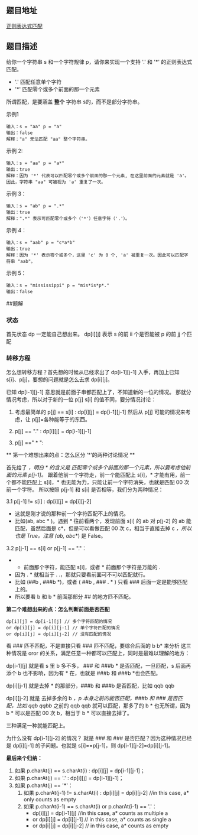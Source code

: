 ## 题目地址
[正则表达式匹配](https://leetcode-cn.com/problems/regular-expression-matching/)

## 题目描述

给你一个字符串 s 和一个字符规律 p，请你来实现一个支持 '.' 和 '*' 的正则表达式匹配。

* '.' 匹配任意单个字符
* '*' 匹配零个或多个前面的那一个元素

所谓匹配，是要涵盖 **整个** 字符串 s的，而不是部分字符串。

示例1
```text
输入：s = "aa" p = "a"
输出：false
解释："a" 无法匹配 "aa" 整个字符串。
```

示例 2:
```text
输入：s = "aa" p = "a*"
输出：true
解释：因为 '*' 代表可以匹配零个或多个前面的那一个元素, 在这里前面的元素就是 'a'。因此，字符串 "aa" 可被视为 'a' 重复了一次。

```

示例 3：
```text
输入：s = "ab" p = ".*"
输出：true
解释：".*" 表示可匹配零个或多个（'*'）任意字符（'.'）。
```

示例 4：
```text
输入：s = "aab" p = "c*a*b"
输出：true
解释：因为 '*' 表示零个或多个，这里 'c' 为 0 个, 'a' 被重复一次。因此可以匹配字符串 "aab"。

```

示例 5：
```text
输入：s = "mississippi" p = "mis*is*p*."
输出：false
```

##题解

### 状态
首先状态 dp 一定能自己想出来。
dp[i][j] 表示 s 的前 ii 个是否能被 p 的前 jj 个匹配

### 转移方程
怎么想转移方程？首先想的时候从已经求出了 dp[i-1][j-1] 入手，再加上已知 s[i]、p[j]，要想的问题就是怎么去求 dp[i][j]。

已知 dp[i-1][j-1] 意思就是前面子串都匹配上了，不知道新的一位的情况。
那就分情况考虑，所以对于新的一位 p[j] s[i] 的值不同，要分情况讨论：

1. 考虑最简单的 p[j] == s[i] : dp[i][j] = dp[i-1][j-1]
然后从 p[j] 可能的情况来考虑，让 p[j]=各种能等于的东西。

2. p[j] == "." : dp[i][j] = dp[i-1][j-1]

3. p[j] ==" * ":

** 第一个难想出来的点：怎么区分 ‘*’的两种讨论情况 **

首先给了 *，明白 * 的含义是 匹配零个或多个前面的那一个元素，所以要考虑他前面的元素 p[j-1]。* 跟着他前一个字符走，前一个能匹配上 s[i]，* 才能有用，前一个都不能匹配上 s[i]，* 也无能为力，只能让前一个字符消失，也就是匹配 00 次前一个字符。
所以按照 p[j-1] 和 s[i] 是否相等，我们分为两种情况：


3.1 p[j-1] != s[i] : dp[i][j] = dp[i][j-2]

* 这就是刚才说的那种前一个字符匹配不上的情况。
* 比如(ab, abc * )。遇到 * 往前看两个，发现前面 s[i] 的 ab 对 p[j-2] 的 ab 能匹配，虽然后面是 c*，但是可以看做匹配 00 次 c，相当于直接去掉 c *，所以也是 True。注意 (ab, abc**) 是 False。


3.2 p[j-1] == s[i] or p[j-1] == "."：
*  * 前面那个字符，能匹配 s[i]，或者 * 前面那个字符是万能的 .
* 因为 . * 就相当于 . .，那就只要看前面可不可以匹配就行。
* 比如 (##b , ###b *)，或者 ( ##b , ### . * ) 只看 ### 后面一定是能够匹配上的。
* 所以要看 b 和 b * 前面那部分 ## 的地方匹不匹配。

**第二个难想出来的点：怎么判断前面是否匹配**

```text
dp[i][j] = dp[i-1][j] // 多个字符匹配的情况	
or dp[i][j] = dp[i][j-1] // 单个字符匹配的情况
or dp[i][j] = dp[i][j-2] // 没有匹配的情况	
```

看 ### 匹不匹配，不是直接只看 ### 匹不匹配，要综合后面的 b b* 来分析
这三种情况是 oror 的关系，满足任意一种都可以匹配上，同时是最难以理解的地方：

dp[i-1][j] 就是看 s 里 b 多不多， ### 和 ###b * 是否匹配，一旦匹配，s 后面再添个 b 也不影响，因为有 * 在，也就是 ###b 和 ###b *也会匹配。

dp[i][j-1] 就是去掉 * 的那部分，###b 和 ###b 是否匹配，比如 qqb qqb

dp[i][j-2] 就是 去掉多余的 b *，p 本身之前的能否匹配，###b 和 ### 是否匹配，比如 qqb qqbb* 之前的 qqb qqb 就可以匹配，那多了的 b * 也无所谓，因为 b * 可以是匹配 00 次 b，相当于 b * 可以直接去掉了。

三种满足一种就能匹配上。

为什么没有 dp[i-1][j-2] 的情况？ 就是 ### 和 ### 是否匹配？因为这种情况已经是 dp[i][j-1] 的子问题。也就是 s[i]==p[j-1]，则 dp[i-1][j-2]=dp[i][j-1]。


**最后来个归纳：**

1. 如果 p.charAt(j) == s.charAt(i) : dp[i][j] = dp[i-1][j-1]；
2. 如果 p.charAt(j) == '.' : dp[i][j] = dp[i-1][j-1]；
3. 如果 p.charAt(j) == '*'：
    1. 如果 p.charAt(j-1) != s.charAt(i) : dp[i][j] = dp[i][j-2] //in this case, a* only counts as empty
    2. 如果 p.charAt(i-1) == s.charAt(i) or p.charAt(i-1) == '.'：
        * dp[i][j] = dp[i-1][j] //in this case, a* counts as multiple a
        * or dp[i][j] = dp[i][j-1] // in this case, a* counts as single a
        * or dp[i][j] = dp[i][j-2] // in this case, a* counts as empty

